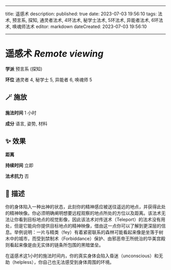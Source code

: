 
---
title: 遥感术
description: 
published: true
date: 2023-07-03 19:56:10
tags: 法术, 预言系, 探知, 通灵者法术, 4环法术, 秘学士法术, 5环法术, 异能者法术, 6环法术, 唤魂师法术
editor: markdown
dateCreated: 2023-07-03 19:56:10

---

# **遥感术** *Remote viewing*

**学派** 预言系 (探知) 

**环位** 通灵者 4, 秘学士 5, 异能者 6, 唤魂师 5

## 🪄 施放

**施法时间** 1 小时

**成分** 语言, 姿势, 材料

## ✨ 效果  

**距离**   

**持续时间** 立即 

**法术抗力** 否

## 📖 描述

你的身体陷入一种出神的状态，此刻你的精神感应被送往遥远的地点，并获得此处的精神映像。你必须明确阐明想要远程观察的地点所处的方位以及距离。该法术无法让你看到目标地点的视觉影像，因此该法术对传送术（Teleport）的法术没有用处，但是它能向你提供目标地点的精神映像，借由这一点你可以了解到更深层的信息。举例说明：一片与精类（fey）有着紧密联系的森林可能看起来像是坐落于树木中的城市，而受到禁制术（Forbiddance）保护、由邪恶帝王所统治的华美宫殿则看起来像是由无实体的链条所包围的黑暗堡垒。

在遥感术这1小时的施法时间内，你的真实身体会陷入昏迷（unconscious）和无助（helpless），你自己也无法感受到身体周围的环境。
    